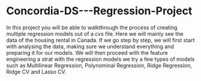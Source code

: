 # Concordia-DS---Regression-Project
In this project you will be able to walkthrough the process of creating multiple regression models out of a cvs file.
Here we will mainly see the data of the housing rental in Canada.
If we go step by step, we will first start with analysing the data, making sure we understand everything and preparing it for our models.
We will then proceed with the feature engineering a strat with the regression models we try a few types of models such as  Multilinear Regression, Polynominal Regression, Ridge Regression, Ridge CV and Lasso CV.
